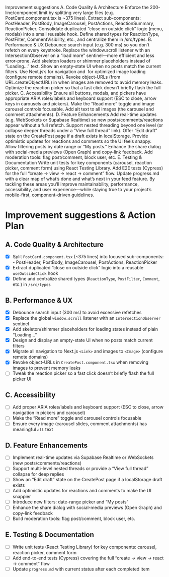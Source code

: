 Improvement suggestions
A. Code Quality & Architecture
Enforce the 200-line/component limit by splitting very large files (e.g. PostCard.component.tsx is ~375 lines). Extract sub-components:
PostHeader, PostBody, ImageCarousel, PostActions, ReactionSummary, ReactionPicker.
Consolidate duplicated “close on outside click” logic (menu, modals) into a small reusable hook.
Define shared types for ReactionType, PostFilter, CommentVisibility, etc., and centralize them in /src/types.
B. Performance & UX
Debounce search input (e.g. 300 ms) so you don’t refetch on every keystroke.
Replace the window.scroll listener with an IntersectionObserver on a “load more” sentinel—more efficient and less error-prone.
Add skeleton loaders or shimmer placeholders instead of “Loading…” text.
Show an empty-state UI when no posts match the current filters.
Use Next.js’s <Link> for navigation and <Image> for optimized image loading (configure remote domains).
Revoke object-URLs (from URL.createObjectURL) in <CreatePost> when images are removed to avoid memory leaks.
Optimize the reaction picker so that a fast click doesn’t briefly flash the full picker.
C. Accessibility
Ensure all buttons, modals, and pickers have appropriate ARIA roles/labels and keyboard support (ESC to close, arrow keys in carousels and pickers).
Make the “Read more” toggle and image carousel controls focusable.
Add alt text to all images (the carousel and comment attachments).
D. Feature Enhancements
Add real-time updates (e.g. WebSockets or Supabase Realtime) so new posts/comments/reactions appear without a full refetch.
Support nested threading beyond one level (or collapse deeper threads under a “View full thread” link).
Offer “Edit draft” state on the CreatePost page if a draft exists in localStorage.
Provide optimistic updates for reactions and comments so the UI feels snappy.
Allow filtering posts by date range or “My posts.”
Enhance the share dialog with social-media previews (Open Graph) and copy-link feedback.
Add moderation tools: flag post/comment, block user, etc.
E. Testing & Documentation
Write unit tests for key components (carousel, reaction picker, comment form) using React Testing Library.
Add E2E tests (Cypress) for the full “create → view → react → comment” flow.
Update progress.md with a clear map of what’s done and what’s next in your feed feature.
By tackling these areas you’ll improve maintainability, performance, accessibility, and user experience—while staying true to your project’s mobile-first, component-driven guidelines.


# Improvement suggestions & Action Plan

## A. Code Quality & Architecture
- [x] Split `PostCard.component.tsx` (~375 lines) into focused sub-components:
      - PostHeader, PostBody, ImageCarousel, PostActions, ReactionPicker
- [x] Extract duplicated “close on outside click” logic into a reusable `useOutsideClick` hook
- [x] Define and centralize shared types (`ReactionType`, `PostFilter`, `Comment`, etc.) in `/src/types`

## B. Performance & UX
- [x] Debounce search input (300 ms) to avoid excessive refetches
- [x] Replace the global `window.scroll` listener with an `IntersectionObserver` sentinel
- [x] Add skeleton/shimmer placeholders for loading states instead of plain “Loading…”
- [x] Design and display an empty-state UI when no posts match current filters
- [x] Migrate all navigation to Next.js `<Link>` and images to `<Image>` (configure remote domains)
- [x] Revoke object-URLs in `CreatePost.component.tsx` when removing images to prevent memory leaks
- [ ] Tweak the reaction picker so a fast click doesn’t briefly flash the full picker UI

## C. Accessibility
- [ ] Add proper ARIA roles/labels and keyboard support (ESC to close, arrow navigation in pickers and carousel)
- [ ] Make the “Read more” toggle and carousel controls focusable
- [ ] Ensure every image (carousel slides, comment attachments) has meaningful `alt` text

## D. Feature Enhancements
- [ ] Implement real-time updates via Supabase Realtime or WebSockets (new posts/comments/reactions)
- [ ] Support multi-level nested threads or provide a “View full thread” collapse for deep replies
- [ ] Show an “Edit draft” state on the CreatePost page if a localStorage draft exists
- [ ] Add optimistic updates for reactions and comments to make the UI snappier
- [ ] Introduce new filters: date-range picker and “My posts”
- [ ] Enhance the share dialog with social-media previews (Open Graph) and copy-link feedback
- [ ] Build moderation tools: flag post/comment, block user, etc.

## E. Testing & Documentation
- [ ] Write unit tests (React Testing Library) for key components: carousel, reaction picker, comment form
- [ ] Add end-to-end tests (Cypress) covering the full “create → view → react → comment” flow
- [ ] Update `progress.md` with current status after each completed item